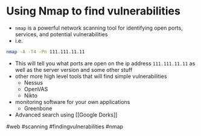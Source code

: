 # Using Nmap to find vulnerabilities
- `nmap` is a powerful network scanning tool for identifying open ports, services, and potential vulnerabilities
- i.e.
```sh
nmap -A -T4 -Pn 111.111.11.11
```
-  This will tell you what ports are open on the ip address `111.111.11.11` as well as the server version and some other stuff
- other more high level tools that will find simple vulnerabilities
	- Nessus
	- OpenVAS
	- Nikto
- monitoring software for your own applications
	- Greenbone
- Advanced search using [[Google Dorks]]

#web #scanning #findingvulnerabilities #nmap